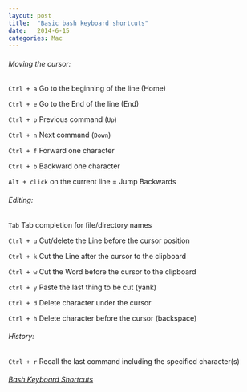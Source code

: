 ```yaml
---
layout: post
title:  "Basic bash keyboard shortcuts"
date:   2014-6-15
categories: Mac
---
```


###### Moving the cursor:

```Ctrl + a```  Go to the beginning of the line (Home)

```Ctrl + e```  Go to the End of the line (End)

```Ctrl + p```  Previous command (```Up```)

```Ctrl + n```  Next command (```Down```)

```Ctrl + f```  Forward one character

```Ctrl + b```  Backward one character

```Alt + click```  on the current line = Jump Backwards

###### Editing:

```Tab```  Tab completion for file/directory names

```Ctrl + u```  Cut/delete the Line before the cursor position

```Ctrl + k```  Cut the Line after the cursor to the clipboard

```Ctrl + w```  Cut the Word before the cursor to the clipboard

```ctrl + y```  Paste the last thing to be cut (yank)

```Ctrl + d```  Delete character under the cursor

```Ctrl + h```  Delete character before the cursor (backspace)

###### History:

```Ctrl + r```  Recall the last command including the specified character(s)

###### <a href="http://ss64.com/osx/syntax-bashkeyboard.html" target="_blank">Bash Keyboard Shortcuts</a>